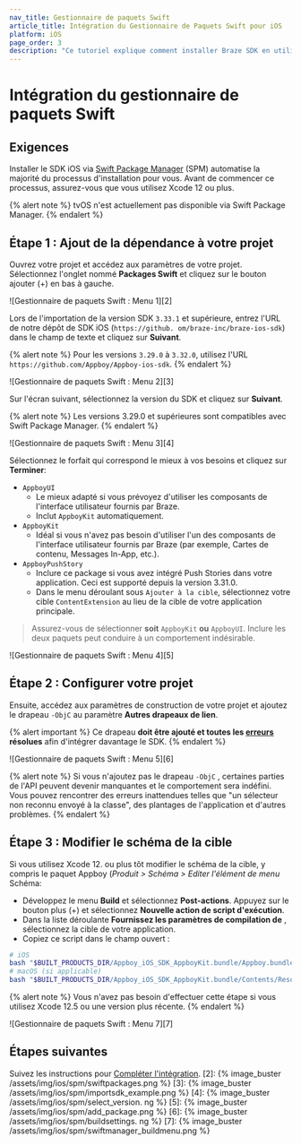 ```yaml
---
nav_title: Gestionnaire de paquets Swift
article_title: Intégration du Gestionnaire de Paquets Swift pour iOS
platform: iOS
page_order: 3
description: "Ce tutoriel explique comment installer Braze SDK en utilisant Swift Package Manager pour iOS."
---
```


# Intégration du gestionnaire de paquets Swift

## Exigences

Installer le SDK iOS via [Swift Package Manager][1] (SPM) automatise la majorité du processus d'installation pour vous. Avant de commencer ce processus, assurez-vous que vous utilisez Xcode 12 ou plus.

{% alert note %}
tvOS n'est actuellement pas disponible via Swift Package Manager.
{% endalert %}


## Étape 1 : Ajout de la dépendance à votre projet

Ouvrez votre projet et accédez aux paramètres de votre projet. Sélectionnez l'onglet nommé **Packages Swift** et cliquez sur le bouton ajouter (+) en bas à gauche.

!\[Gestionnaire de paquets Swift : Menu 1\]\[2\]

Lors de l'importation de la version SDK `3.33.1` et supérieure, entrez l'URL de notre dépôt de SDK iOS (`https://github. om/braze-inc/braze-ios-sdk`) dans le champ de texte et cliquez sur **Suivant**.

{% alert note %}
Pour les versions `3.29.0` à `3.32.0`, utilisez l'URL `https://github.com/Appboy/Appboy-ios-sdk`.
{% endalert %}

!\[Gestionnaire de paquets Swift : Menu 2\]\[3\]

Sur l'écran suivant, sélectionnez la version du SDK et cliquez sur **Suivant**.

{% alert note %}
Les versions 3.29.0 et supérieures sont compatibles avec Swift Package Manager.
{% endalert %}

!\[Gestionnaire de paquets Swift : Menu 3\]\[4\]

Sélectionnez le forfait qui correspond le mieux à vos besoins et cliquez sur **Terminer**:
- `AppboyUI`
  - Le mieux adapté si vous prévoyez d'utiliser les composants de l'interface utilisateur fournis par Braze.
  - Inclut `AppboyKit` automatiquement.
- `AppboyKit`
  - Idéal si vous n'avez pas besoin d'utiliser l'un des composants de l'interface utilisateur fournis par Braze (par exemple, Cartes de contenu, Messages In-App, etc.).
- `AppboyPushStory`
  - Inclure ce package si vous avez intégré Push Stories dans votre application. Ceci est supporté depuis la version 3.31.0.
  - Dans le menu déroulant sous `Ajouter à la cible`, sélectionnez votre cible `ContentExtension` au lieu de la cible de votre application principale.

> Assurez-vous de sélectionner **soit** `AppboyKit` **ou** `AppboyUI`. Inclure les deux paquets peut conduire à un comportement indésirable.

!\[Gestionnaire de paquets Swift : Menu 4\]\[5\]

## Étape 2 : Configurer votre projet

Ensuite, accédez aux paramètres de construction de votre projet et ajoutez le drapeau `-ObjC` au paramètre **Autres drapeaux de lien**.

{% alert important %}
Ce drapeau __doit être ajouté et toutes les [erreurs](https://developer.apple.com/library/archive/qa/qa1490/_index.html) résolues__ afin d'intégrer davantage le SDK.
{% endalert %}

!\[Gestionnaire de paquets Swift : Menu 5\]\[6\]

{% alert note %}
Si vous n'ajoutez pas le drapeau `-ObjC` , certaines parties de l'API peuvent devenir manquantes et le comportement sera indéfini. Vous pouvez rencontrer des erreurs inattendues telles que "un sélecteur non reconnu envoyé à la classe", des plantages de l'application et d'autres problèmes.
{% endalert %}

## Étape 3 : Modifier le schéma de la cible

Si vous utilisez Xcode 12. ou plus tôt modifier le schéma de la cible, y compris le paquet Appboy (_Produit > Schéma > Editer l'élément de menu_ Schéma:
- Développez le menu **Build** et sélectionnez **Post-actions**. Appuyez sur le bouton plus (+) et sélectionnez **Nouvelle action de script d'exécution**.
- Dans la liste déroulante **Fournissez les paramètres de compilation de** , sélectionnez la cible de votre application.
- Copiez ce script dans le champ ouvert :
```sh
# iOS
bash "$BUILT_PRODUCTS_DIR/Appboy_iOS_SDK_AppboyKit.bundle/Appboy.bundle/appboy-spm-cleanup.sh"
# macOS (si applicable)
bash "$BUILT_PRODUCTS_DIR/Appboy_iOS_SDK_AppboyKit.bundle/Contents/Resources/Appboy.bundle/appboy-spm-cleanup.sh"
```

{% alert note %}
Vous n'avez pas besoin d'effectuer cette étape si vous utilisez Xcode 12.5 ou une version plus récente.
{% endalert %}

!\[Gestionnaire de paquets Swift : Menu 7\]\[7\]

## Étapes suivantes

Suivez les instructions pour [Compléter l'intégration]({{site.baseurl}}/developer_guide/platform_integration_guides/ios/initial_sdk_setup/completing_integration/).
[2]: {% image_buster /assets/img/ios/spm/swiftpackages.png %} [3]: {% image_buster /assets/img/ios/spm/importsdk_example.png %} [4]: {% image_buster /assets/img/ios/spm/select_version. ng %} [5]: {% image_buster /assets/img/ios/spm/add_package.png %} [6]: {% image_buster /assets/img/ios/spm/buildsettings. ng %} [7]: {% image_buster /assets/img/ios/spm/swiftmanager_buildmenu.png %}

[1]: https://swift.org/package-manager/

